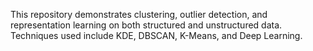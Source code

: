 This repository demonstrates clustering, outlier detection, and representation learning on both structured and unstructured data. Techniques used include KDE, DBSCAN, K-Means, and Deep Learning.
